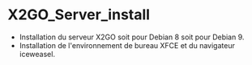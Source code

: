 # X2GO_Server_install
- Installation du serveur X2GO soit pour Debian 8 soit pour Debian 9.
- Installation de l'environnement de bureau XFCE et du navigateur iceweasel. 

